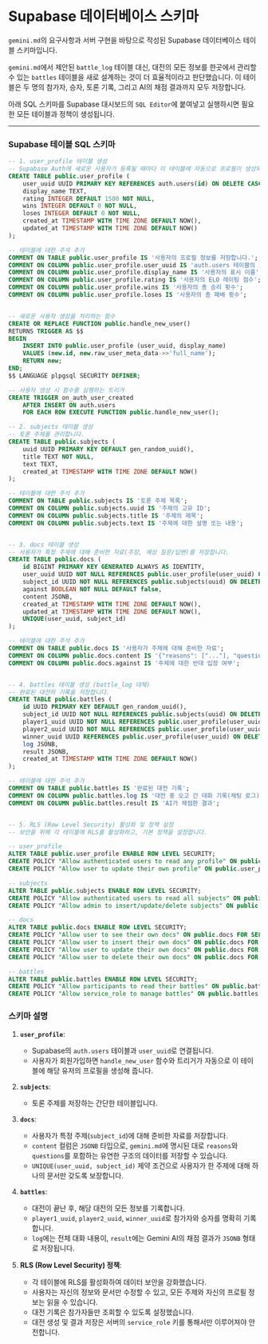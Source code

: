 # Supabase 데이터베이스 스키마

`gemini.md`의 요구사항과 서버 구현을 바탕으로 작성된 Supabase 데이터베이스 테이블 스키마입니다.

`gemini.md`에서 제안된 `battle_log` 테이블 대신, 대전의 모든 정보를 한곳에서 관리할 수 있는 `battles` 테이블을 새로 설계하는 것이 더 효율적이라고 판단했습니다. 이 테이블은 두 명의 참가자, 승자, 토론 기록, 그리고 AI의 채점 결과까지 모두 저장합니다.

아래 SQL 스키마를 Supabase 대시보드의 `SQL Editor`에 붙여넣고 실행하시면 필요한 모든 테이블과 정책이 생성됩니다.

---

### Supabase 테이블 SQL 스키마

```sql
-- 1. user_profile 테이블 생성
-- Supabase Auth에 새로운 사용자가 등록될 때마다 이 테이블에 자동으로 프로필이 생성되도록 함수와 트리거를 설정합니다.
CREATE TABLE public.user_profile (
    user_uuid UUID PRIMARY KEY REFERENCES auth.users(id) ON DELETE CASCADE,
    display_name TEXT,
    rating INTEGER DEFAULT 1500 NOT NULL,
    wins INTEGER DEFAULT 0 NOT NULL,
    loses INTEGER DEFAULT 0 NOT NULL,
    created_at TIMESTAMP WITH TIME ZONE DEFAULT NOW(),
    updated_at TIMESTAMP WITH TIME ZONE DEFAULT NOW()
);

-- 테이블에 대한 주석 추가
COMMENT ON TABLE public.user_profile IS '사용자의 프로필 정보를 저장합니다.';
COMMENT ON COLUMN public.user_profile.user_uuid IS 'auth.users 테이블의 id를 참조하는 외래 키';
COMMENT ON COLUMN public.user_profile.display_name IS '사용자의 표시 이름';
COMMENT ON COLUMN public.user_profile.rating IS '사용자의 ELO 레이팅 점수';
COMMENT ON COLUMN public.user_profile.wins IS '사용자의 총 승리 횟수';
COMMENT ON COLUMN public.user_profile.loses IS '사용자의 총 패배 횟수';


-- 새로운 사용자 생성을 처리하는 함수
CREATE OR REPLACE FUNCTION public.handle_new_user()
RETURNS TRIGGER AS $$
BEGIN
    INSERT INTO public.user_profile (user_uuid, display_name)
    VALUES (new.id, new.raw_user_meta_data->>'full_name');
    RETURN new;
END;
$$ LANGUAGE plpgsql SECURITY DEFINER;

-- 사용자 생성 시 함수를 실행하는 트리거
CREATE TRIGGER on_auth_user_created
    AFTER INSERT ON auth.users
    FOR EACH ROW EXECUTE FUNCTION public.handle_new_user();

-- 2. subjects 테이블 생성
-- 토론 주제를 관리합니다.
CREATE TABLE public.subjects (
    uuid UUID PRIMARY KEY DEFAULT gen_random_uuid(),
    title TEXT NOT NULL,
    text TEXT,
    created_at TIMESTAMP WITH TIME ZONE DEFAULT NOW()
);

-- 테이블에 대한 주석 추가
COMMENT ON TABLE public.subjects IS '토론 주제 목록';
COMMENT ON COLUMN public.subjects.uuid IS '주제의 고유 ID';
COMMENT ON COLUMN public.subjects.title IS '주제의 제목';
COMMENT ON COLUMN public.subjects.text IS '주제에 대한 설명 또는 내용';


-- 3. docs 테이블 생성
-- 사용자가 특정 주제에 대해 준비한 자료(주장, 예상 질문/답변)를 저장합니다.
CREATE TABLE public.docs (
    id BIGINT PRIMARY KEY GENERATED ALWAYS AS IDENTITY,
    user_uuid UUID NOT NULL REFERENCES public.user_profile(user_uuid) ON DELETE CASCADE,
    subject_id UUID NOT NULL REFERENCES public.subjects(uuid) ON DELETE CASCADE,
    against BOOLEAN NOT NULL DEFAULT false,
    content JSONB,
    created_at TIMESTAMP WITH TIME ZONE DEFAULT NOW(),
    updated_at TIMESTAMP WITH TIME ZONE DEFAULT NOW(),
    UNIQUE(user_uuid, subject_id)
);

-- 테이블에 대한 주석 추가
COMMENT ON TABLE public.docs IS '사용자가 주제에 대해 준비한 자료';
COMMENT ON COLUMN public.docs.content IS '{"reasons": ["..."], "questions": [{"q": "...", "a": "..."}]} 형태의 JSON 데이터';
COMMENT ON COLUMN public.docs.against IS '주제에 대한 반대 입장 여부';


-- 4. battles 테이블 생성 (battle_log 대체)
-- 완료된 대전의 기록을 저장합니다.
CREATE TABLE public.battles (
    id UUID PRIMARY KEY DEFAULT gen_random_uuid(),
    subject_id UUID NOT NULL REFERENCES public.subjects(uuid) ON DELETE CASCADE,
    player1_uuid UUID NOT NULL REFERENCES public.user_profile(user_uuid) ON DELETE SET NULL,
    player2_uuid UUID NOT NULL REFERENCES public.user_profile(user_uuid) ON DELETE SET NULL,
    winner_uuid UUID REFERENCES public.user_profile(user_uuid) ON DELETE SET NULL,
    log JSONB,
    result JSONB,
    created_at TIMESTAMP WITH TIME ZONE DEFAULT NOW()
);

-- 테이블에 대한 주석 추가
COMMENT ON TABLE public.battles IS '완료된 대전 기록';
COMMENT ON COLUMN public.battles.log IS '대전 중 오고 간 대화 기록(채팅 로그)';
COMMENT ON COLUMN public.battles.result IS 'AI가 채점한 결과';


-- 5. RLS (Row Level Security) 활성화 및 정책 설정
-- 보안을 위해 각 테이블에 RLS를 활성화하고, 기본 정책을 설정합니다.

-- user_profile
ALTER TABLE public.user_profile ENABLE ROW LEVEL SECURITY;
CREATE POLICY "Allow authenticated users to read any profile" ON public.user_profile FOR SELECT TO authenticated USING (true);
CREATE POLICY "Allow user to update their own profile" ON public.user_profile FOR UPDATE TO authenticated USING (auth.uid() = user_uuid);

-- subjects
ALTER TABLE public.subjects ENABLE ROW LEVEL SECURITY;
CREATE POLICY "Allow authenticated users to read all subjects" ON public.subjects FOR SELECT TO authenticated USING (true);
CREATE POLICY "Allow admin to insert/update/delete subjects" ON public.subjects FOR ALL TO service_role USING (true); -- 관리자/서버만 주제를 관리할 수 있도록 정책 추가

-- docs
ALTER TABLE public.docs ENABLE ROW LEVEL SECURITY;
CREATE POLICY "Allow user to see their own docs" ON public.docs FOR SELECT TO authenticated USING (auth.uid() = user_uuid);
CREATE POLICY "Allow user to insert their own docs" ON public.docs FOR INSERT TO authenticated WITH CHECK (auth.uid() = user_uuid);
CREATE POLICY "Allow user to update their own docs" ON public.docs FOR UPDATE TO authenticated USING (auth.uid() = user_uuid);
CREATE POLICY "Allow user to delete their own docs" ON public.docs FOR DELETE TO authenticated USING (auth.uid() = user_uuid); -- 사용자가 자신의 문서를 삭제할 수 있도록 정책 추가

-- battles
ALTER TABLE public.battles ENABLE ROW LEVEL SECURITY;
CREATE POLICY "Allow participants to read their battles" ON public.battles FOR SELECT TO authenticated USING (auth.uid() = player1_uuid OR auth.uid() = player2_uuid);
CREATE POLICY "Allow service_role to manage battles" ON public.battles FOR ALL TO service_role USING (true); -- 서버에서만 battle을 생성, 수정, 삭제할 수 있도록 정책 추가


```

### 스키마 설명

1.  **`user_profile`**:

    - Supabase의 `auth.users` 테이블과 `user_uuid`로 연결됩니다.
    - 사용자가 회원가입하면 `handle_new_user` 함수와 트리거가 자동으로 이 테이블에 해당 유저의 프로필을 생성해 줍니다.

2.  **`subjects`**:

    - 토론 주제를 저장하는 간단한 테이블입니다.

3.  **`docs`**:

    - 사용자가 특정 주제(`subject_id`)에 대해 준비한 자료를 저장합니다.
    - `content` 컬럼은 `JSONB` 타입으로, `gemini.md`에 명시된 대로 `reasons`와 `questions`를 포함하는 유연한 구조의 데이터를 저장할 수 있습니다.
    - `UNIQUE(user_uuid, subject_id)` 제약 조건으로 사용자가 한 주제에 대해 하나의 문서만 갖도록 보장합니다.

4.  **`battles`**:

    - 대전이 끝난 후, 해당 대전의 모든 정보를 기록합니다.
    - `player1_uuid`, `player2_uuid`, `winner_uuid`로 참가자와 승자를 명확히 기록합니다.
    - `log`에는 전체 대화 내용이, `result`에는 Gemini AI의 채점 결과가 `JSONB` 형태로 저장됩니다.

5.  **RLS (Row Level Security) 정책**:
    - 각 테이블에 RLS를 활성화하여 데이터 보안을 강화했습니다.
    - 사용자는 자신의 정보와 문서만 수정할 수 있고, 모든 주제와 자신의 프로필 정보는 읽을 수 있습니다.
    - 대전 기록은 참가자들만 조회할 수 있도록 설정했습니다.
    - 대전 생성 및 결과 저장은 서버의 `service_role` 키를 통해서만 이루어져야 안전합니다.
